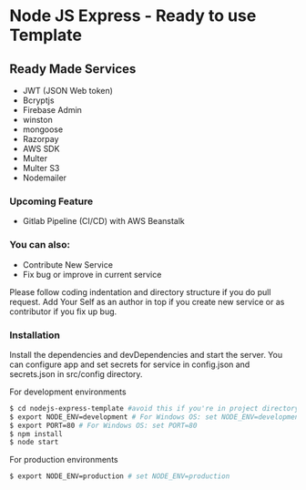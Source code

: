 # Node JS Express - Ready to use Template

## Ready Made Services

- JWT (JSON Web token)
- Bcryptjs
- Firebase Admin
- winston
- mongoose
- Razorpay
- AWS SDK
- Multer
- Multer S3
- Nodemailer

### Upcoming Feature

- Gitlab Pipeline (CI/CD) with AWS Beanstalk

### You can also:

- Contribute New Service
- Fix bug or improve in current service

Please follow coding indentation and directory structure if you do pull request. Add Your Self as an author in top if you create new service or as contributor if you fix up bug.

### Installation

Install the dependencies and devDependencies and start the server.
You can configure app and set secrets for service in config.json and secrets.json in src/config directory.

For development environments

```sh
$ cd nodejs-express-template #avoid this if you're in project directory
$ export NODE_ENV=development # For Windows OS: set NODE_ENV=development
$ export PORT=80 # For Windows OS: set PORT=80
$ npm install
$ node start
```

For production environments

```sh
$ export NODE_ENV=production # set NODE_ENV=production
```
